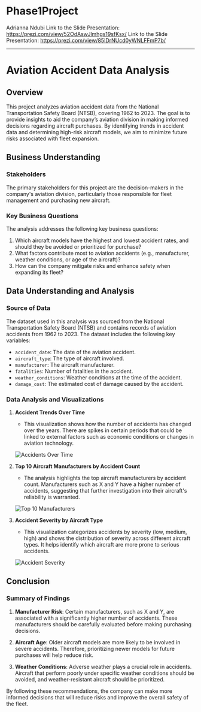 # Phase1Project
Adrianna Ndubi
Link to the Slide Presentation: https://prezi.com/view/52OdAswJlmhgs19sfKsx/
Link to the Slide Presentation: https://prezi.com/view/85IDrNUcd0yWNLFFmP7b/

---

# Aviation Accident Data Analysis

## Overview

This project analyzes aviation accident data from the National Transportation Safety Board (NTSB), covering 1962 to 2023. The goal is to provide insights to aid the company’s aviation division in making informed decisions regarding aircraft purchases. By identifying trends in accident data and determining high-risk aircraft models, we aim to minimize future risks associated with fleet expansion.

## Business Understanding

### Stakeholders
The primary stakeholders for this project are the decision-makers in the company's aviation division, particularly those responsible for fleet management and purchasing new aircraft.

### Key Business Questions
The analysis addresses the following key business questions:
1. Which aircraft models have the highest and lowest accident rates, and should they be avoided or prioritized for purchase?
2. What factors contribute most to aviation accidents (e.g., manufacturer, weather conditions, or age of the aircraft)?
3. How can the company mitigate risks and enhance safety when expanding its fleet?

## Data Understanding and Analysis

### Source of Data
The dataset used in this analysis was sourced from the National Transportation Safety Board (NTSB) and contains records of aviation accidents from 1962 to 2023. The dataset includes the following key variables:
- `accident_date`: The date of the aviation accident.
- `aircraft_type`: The type of aircraft involved.
- `manufacturer`: The aircraft manufacturer.
- `fatalities`: Number of fatalities in the accident.
- `weather_conditions`: Weather conditions at the time of the accident.
- `damage_cost`: The estimated cost of damage caused by the accident.

### Data Analysis and Visualizations

1. **Accident Trends Over Time**
   - This visualization shows how the number of accidents has changed over the years. There are spikes in certain periods that could be linked to external factors such as economic conditions or changes in aviation technology.
   
   ![Accidents Over Time](link-to-your-image)

2. **Top 10 Aircraft Manufacturers by Accident Count**
   - The analysis highlights the top aircraft manufacturers by accident count. Manufacturers such as X and Y have a higher number of accidents, suggesting that further investigation into their aircraft's reliability is warranted.
   
   ![Top 10 Manufacturers](link-to-your-image)

3. **Accident Severity by Aircraft Type**
   - This visualization categorizes accidents by severity (low, medium, high) and shows the distribution of severity across different aircraft types. It helps identify which aircraft are more prone to serious accidents.
   
   ![Accident Severity](link-to-your-image)

## Conclusion

### Summary of Findings

1. **Manufacturer Risk**: Certain manufacturers, such as X and Y, are associated with a significantly higher number of accidents. These manufacturers should be carefully evaluated before making purchasing decisions.
   
2. **Aircraft Age**: Older aircraft models are more likely to be involved in severe accidents. Therefore, prioritizing newer models for future purchases will help reduce risk.
   
3. **Weather Conditions**: Adverse weather plays a crucial role in accidents. Aircraft that perform poorly under specific weather conditions should be avoided, and weather-resistant aircraft should be prioritized.

By following these recommendations, the company can make more informed decisions that will reduce risks and improve the overall safety of the fleet.

